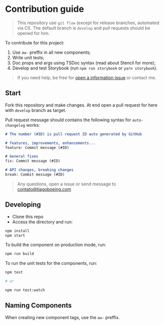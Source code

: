 # Contribution guide

> This repository use `git flow` (except for release branches, automated via CI). The default branch is `develop` and pull requests should be opened for him.

To contribute for this project:

1. Use `aw-` preffix in all new components;
2. Write unit tests;
3. Doc props and args using TSDoc syntax (read about Stencil for more);
4. Develop and test Storybook (run `npm run storybook` or `yarn storybook`).

> If you need help, be free for [open a information issue](https://github.com/tiagoboeing/anywhere-webcomponents/issues/new) or contact me.

## Start

Fork this repository and make changes. At end open a pull request for here with `develop` branch as target.

Pull request message should contains the following syntax for `auto-changelog` works:

```md
# The number (#ID) is pull request ID auto generated by GitHub

# features, improvements, enhancements...
feature: Commit message (#ID)

# General fixes
fix: Commit message (#ID)

# API changes, breaking changes
break: Commit message (#ID)
```

> Any questions, open a issue or send message to [contato@tiagoboeing.com](mailto:contato@tiagoboeing.com)

## Developing

- Clone this repo
- Access the directory and run:

```bash
npm install
npm start
```

To build the component on production mode, run:

```bash
npm run build
```

To run the unit tests for the components, run:

```bash
npm test

# or 

npm run test:watch
```

## Naming Components

When creating new component tags, use the `aw-` preffix.
